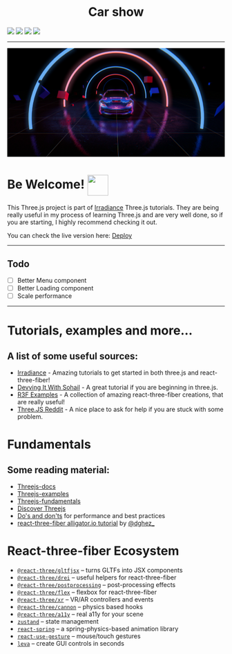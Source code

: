 <h1 align='center'>Car show</h1>

  <img src="https://img.shields.io/badge/React-18.1.0-brightgreen?style=for-the-badge&logo=React" /> <img src="https://img.shields.io/badge/Three.js-^0.139.2-lightgrey?style=for-the-badge&logo=three.js" /> <img src="https://img.shields.io/badge/Next.js-12.1.6-blue?style=for-the-badge&logo=Next.js" /> <img src="https://img.shields.io/badge/R3F-^8.0.17-blueviolet?style=for-the-badge&logo=three.js" />

---

![Car](./public/Design/car.png)

# Be Welcome! <img src='https://i.pinimg.com/originals/40/43/38/404338369637686522f6377974b7b78d.gif' width='48' height='48' align=center />

This Three.js project is part of [Irradiance](https://www.youtube.com/channel/UCukLEV5DSK_n2ut1JZi1MAA) Three.js tutorials. They are being really useful in my process of learning Three.js and are very well done, so if you are starting, I highly recommend checking it out.

You can check the live version here: [Deploy](https://car-show.vercel.app/)

---

## Todo
- [ ] Better Menu component
- [ ] Better Loading component 
- [ ] Scale performance 

---

# Tutorials, examples and more...
  
## A list of some useful sources:

- [Irradiance](https://www.youtube.com/channel/UCukLEV5DSK_n2ut1JZi1MAA) - Amazing tutorials to get started in both three.js and react-three-fiber!
- [Devving It With Sohail](https://www.youtube.com/watch?v=y5CAuAZ7kKM&list=PLIRTsuB0iPJvxaYyg8MOrjffPPcYnccL0) - A great tutorial if you are beginning  in three.js.
- [R3F Examples](https://docs.pmnd.rs/react-three-fiber/getting-started/examples) - A collection of amazing react-three-fiber creations, that are really useful!
- [Three.JS Reddit](https://www.reddit.com/r/threejs/) - A nice place to ask for help if you are stuck with some problem.


# Fundamentals

## Some reading material:

- [Threejs-docs](https://threejs.org/docs)
- [Threejs-examples](https://threejs.org/examples)
- [Threejs-fundamentals](https://threejsfundamentals.org)
- [Discover Threejs](https://discoverthreejs.com)
- [Do's and don'ts](https://discoverthreejs.com/tips-and-tricks) for performance and best practices
- [react-three-fiber alligator.io tutorial](https://alligator.io/react/react-with-threejs) by [@dghez\_](https://twitter.com/dghez_)

# React-three-fiber Ecosystem

- [`@react-three/gltfjsx`](https://github.com/pmndrs/gltfjsx) &ndash; turns GLTFs into JSX components
- [`@react-three/drei`](https://github.com/pmndrs/drei) &ndash; useful helpers for react-three-fiber
- [`@react-three/postprocessing`](https://github.com/pmndrs/react-postprocessing) &ndash; post-processing effects
- [`@react-three/flex`](https://github.com/pmndrs/react-three-flex) &ndash; flexbox for react-three-fiber
- [`@react-three/xr`](https://github.com/pmndrs/react-xr) &ndash; VR/AR controllers and events
- [`@react-three/cannon`](https://github.com/pmndrs/use-cannon) &ndash; physics based hooks
- [`@react-three/a11y`](https://github.com/pmndrs/react-three-a11y) &ndash; real a11y for your scene
- [`zustand`](https://github.com/pmndrs/zustand) &ndash; state management
- [`react-spring`](https://github.com/pmndrs/react-spring) &ndash; a spring-physics-based animation library
- [`react-use-gesture`](https://github.com/pmndrs/react-use-gesture) &ndash; mouse/touch gestures
- [`leva`](https://github.com/pmndrs/leva) &ndash; create GUI controls in seconds
